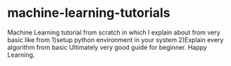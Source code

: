 # machine-learning-tutorials
Machine Learning tutorial from scratch in which I explain about from very basic like from 
1)setup python environment in your system
2)Explain every algorithm from basic
Ultimately very good guide for beginner.
Happy Learning.

